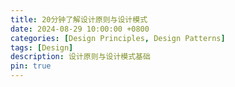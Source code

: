 ```yaml
---
title: 20分钟了解设计原则与设计模式
date: 2024-08-29 10:00:00 +0800
categories: [Design Principles, Design Patterns]
tags: [Design]
description: 设计原则与设计模式基础
pin: true
---
```

